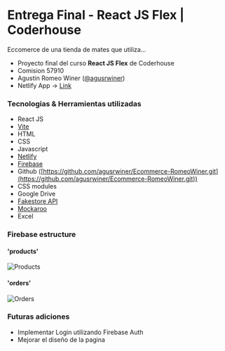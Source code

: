 # Entrega Final - React JS Flex | Coderhouse

Eccomerce de una tienda de mates que utiliza...

- Proyecto final del curso **React JS Flex** de Coderhouse 
- Comision 57910
- Agustin Romeo Winer ([@agusrwiner](https://github.com/agusrwiner))
- Netlify App -> [Link](https://tu-mate.netlify.app/)



### Tecnologias & Herramientas utilizadas
- React JS
- [Vite](https://vitejs.dev/guide/)
- HTML
- CSS
- Javascript
- [Netlify](https://tu-mate.netlify.app/)
- [Firebase](https://firebase.google.com/docs/web/setup)
- Github ([https://github.com/agusrwiner/Ecommerce-RomeoWiner.git](https://github.com/agusrwiner/Ecommerce-RomeoWiner.git))
- CSS modules
- Google Drive
- [Fakestore API](https://fakestoreapi.com/docs)
- [Mockaroo](https://www.mockaroo.com/)
- Excel

### Firebase estructure
#### 'products'
![Products](https://drive.google.com/file/d/1c2_CZy7qMEdXvEiRFsNizbazP_hXvYGG/view?usp=sharing)

#### 'orders'
![Orders](https://drive.google.com/file/d/1XvdH3iiQJVVPPpSuQxacSYCAdUwI-uU0/view?usp=sharing)

### Futuras adiciones

- Implementar Login utilizando Firebase Auth
- Mejorar el diseño de la pagina
